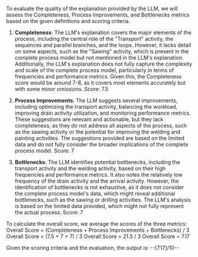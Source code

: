 To evaluate the quality of the explanation provided by the LLM, we will assess the Completeness, Process Improvements, and Bottlenecks metrics based on the given definitions and scoring criteria.

1. **Completeness**: The LLM's explanation covers the major elements of the process, including the central role of the "Transport" activity, the sequences and parallel branches, and the loops. However, it lacks detail on some aspects, such as the "Sawing" activity, which is present in the complete process model but not mentioned in the LLM's explanation. Additionally, the LLM's explanation does not fully capture the complexity and scale of the complete process model, particularly in terms of frequencies and performance metrics. Given this, the Completeness score would be around 7-8, as it covers most elements accurately but with some minor omissions. Score: 7.5

2. **Process Improvements**: The LLM suggests several improvements, including optimizing the transport activity, balancing the workload, improving drain activity utilization, and monitoring performance metrics. These suggestions are relevant and actionable, but they lack completeness, as they do not address all aspects of the process, such as the sawing activity or the potential for improving the welding and painting activities. The suggestions provided are based on the limited data and do not fully consider the broader implications of the complete process model. Score: 7

3. **Bottlenecks**: The LLM identifies potential bottlenecks, including the transport activity and the welding activity, based on their high frequencies and performance metrics. It also notes the relatively low frequency of the drain activity and the arrival activity. However, the identification of bottlenecks is not exhaustive, as it does not consider the complete process model's data, which might reveal additional bottlenecks, such as the sawing or drilling activities. The LLM's analysis is based on the limited data provided, which might not fully represent the actual process. Score: 7

To calculate the overall score, we average the scores of the three metrics:
Overall Score = (Completeness + Process Improvements + Bottlenecks) / 3
Overall Score = (7.5 + 7 + 7) / 3
Overall Score = 21.5 / 3
Overall Score = 7.17

Given the scoring criteria and the evaluation, the output is:
--[7.17]/10--